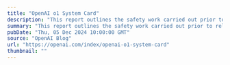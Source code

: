 ```yaml
---
title: "OpenAI o1 System Card"
description: "This report outlines the safety work carried out prior to releasing OpenAI o1 and o1-mini, including external red teaming and frontier risk evaluations according to our Preparedness Framework."
summary: "This report outlines the safety work carried out prior to releasing OpenAI o1 and o1-mini, including external red teaming and frontier risk evaluations according to our Preparedness Framework."
pubDate: "Thu, 05 Dec 2024 10:00:00 GMT"
source: "OpenAI Blog"
url: "https://openai.com/index/openai-o1-system-card"
thumbnail: ""
---
```


